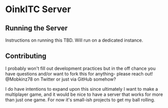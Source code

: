 # OinkITC Server

## Running the Server

Instructions on running this TBD. Will run on a dedicated instance.

## Contributing

I probably won't fill out development practices but in the off chance you have questions and/or want to fork this for anything- please reach out! @Mobkinz78 on Twitter or just via GitHub somehow?

I do have intentions to expand upon this since ultimately I want to make a multiplayer game, and it would be nice to have a server that works for more than just one game. For now it's small-ish projects to get my ball rolling.
